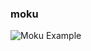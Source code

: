 ### moku

![Moku Example](https://github.com/user-attachments/assets/1654c8af-afed-43a2-8786-33d147dd9e85)
